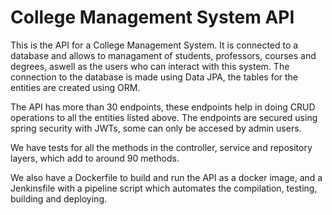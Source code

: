 # College Management System API
This is the API for a College Management System. It is connected to a database and allows to managament of students, professors, courses and degrees, aswell as the users who can interact with this system.
The connection to the database is made using Data JPA, the tables for the entities are created using ORM.

The API has more than 30 endpoints, these endpoints help in doing CRUD operations to all the entities listed above. The endpoints are secured using spring security with JWTs, some can only be accesed by admin users.

We have tests for all the methods in the controller, service and repository layers, which add to around 90 methods.

We also have a Dockerfile to build and run the API as a docker image, and a Jenkinsfile with a pipeline script which automates the compilation, testing, building and deploying.
